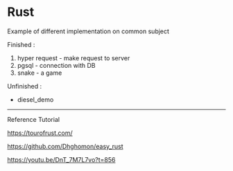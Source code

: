 # Rust 

Example of different implementation on common subject

Finished :

1. hyper request - make request to server
2. pgsql - connection with DB
3. snake - a game

Unfinished :

- diesel_demo

---

Reference Tutorial

https://tourofrust.com/

https://github.com/Dhghomon/easy_rust

https://youtu.be/DnT_7M7L7vo?t=856
